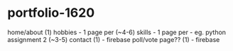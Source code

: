 # portfolio-1620

home/about (1)
hobbies - 1 page per (~4-6)
skills - 1 page per - eg. python assignment 2 (~3-5)
contact (1) - firebase
poll/vote page?? (1) - firebase
